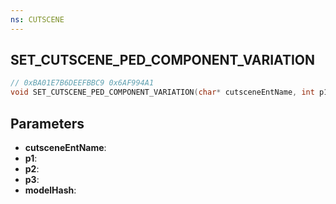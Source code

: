 ```yaml
---
ns: CUTSCENE
---
```

## SET_CUTSCENE_PED_COMPONENT_VARIATION

```c
// 0xBA01E7B6DEEFBBC9 0x6AF994A1
void SET_CUTSCENE_PED_COMPONENT_VARIATION(char* cutsceneEntName, int p1, int p2, int p3, Hash modelHash);
```


## Parameters
* **cutsceneEntName**: 
* **p1**: 
* **p2**: 
* **p3**: 
* **modelHash**: 

